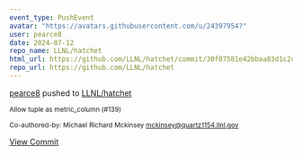 ```yaml
---
event_type: PushEvent
avatar: "https://avatars.githubusercontent.com/u/24397954?"
user: pearce8
date: 2024-07-12
repo_name: LLNL/hatchet
html_url: https://github.com/LLNL/hatchet/commit/30f07581e42bbaa83d1c2cd93bf162fd6b0d2348
repo_url: https://github.com/LLNL/hatchet
---
```


<a href='https://github.com/pearce8' target='_blank'>pearce8</a> pushed to <a href='https://github.com/LLNL/hatchet' target='_blank'>LLNL/hatchet</a>

<small>Allow tuple as metric_column (#139)

Co-authored-by: Michael Richard Mckinsey <mckinsey@quartz1154.llnl.gov></small>

<a href='https://github.com/LLNL/hatchet/commit/30f07581e42bbaa83d1c2cd93bf162fd6b0d2348' target='_blank'>View Commit</a>